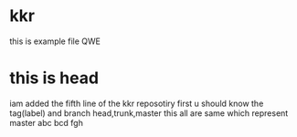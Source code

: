 # kkr
this is example file 
QWE
<h1>this is head</h1>
iam added the fifth line of the kkr reposotiry
first u should know the tag(label) and branch
head,trunk,master this all are same which represent master 
abc 
bcd
fgh
